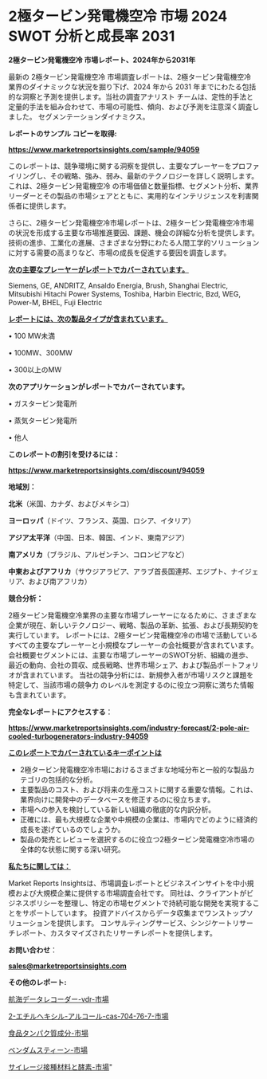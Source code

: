 # 2極タービン発電機空冷 市場 2024 SWOT 分析と成長率 2031

<strong>2極タービン発電機空冷 市場レポート、2024年から2031年</strong>

最新の 2極タービン発電機空冷 市場調査レポートは、2極タービン発電機空冷 業界のダイナミックな状況を掘り下げ、2024 年から 2031 年までにわたる包括的な洞察と予測を提供します。当社の調査アナリスト チームは、定性的手法と定量的手法を組み合わせて、市場の可能性、傾向、および予測を注意深く調査しました。 セグメンテーションダイナミクス。



<strong>レポートのサンプル コピーを取得:</strong> <a href=https://www.marketreportsinsights.com/sample/94059>

<strong><u>https://www.marketreportsinsights.com/sample/94059</u></strong></a>

このレポートは、競争環境に関する洞察を提供し、主要なプレーヤーをプロファイリングし、その戦略、強み、弱み、最新のテクノロジーを詳しく説明します。 これは、2極タービン発電機空冷 の市場価値と数量指標、セグメント分析、業界リーダーとその製品の市場シェアとともに、実用的なインテリジェンスを利害関係者に提供します。

さらに、2極タービン発電機空冷市場レポートは、2極タービン発電機空冷市場の状況を形成する主要な市場推進要因、課題、機会の詳細な分析を提供します。 技術の進歩、工業化の進展、さまざまな分野にわたる人間工学的ソリューションに対する需要の高まりなど、市場の成長を促進する要因を調査します。



<strong><u>次の主要なプレーヤーがレポートでカバーされています。</u></strong>

Siemens, GE, ANDRITZ, Ansaldo Energia, Brush, Shanghai Electric, Mitsubishi Hitachi Power Systems, Toshiba, Harbin Electric, Bzd, WEG, Power-M, BHEL, Fuji Electric



<strong><u><b>レポートには、次の製品タイプが含まれています。</b></u></strong>

• 100 MW未満

• 100MW、300MW

• 300以上のMW



<strong><b>次のアプリケーションがレポートでカバーされています。</b></strong>

• ガスタービン発電所

• 蒸気タービン発電所

• 他人



<strong><b>このレポートの割引を受けるには：</b></strong><a href=https://www.marketreportsinsights.com/discount/94059>

<strong><u>https://www.marketreportsinsights.com/discount/94059</u></strong></a>



<strong>地域別：</strong>



<strong>北米</strong>（米国、カナダ、およびメキシコ）



<strong>ヨーロッパ</strong>（ドイツ、フランス、英国、ロシア、イタリア）



<strong>アジア太平洋</strong>（中国、日本、韓国、インド、東南アジア）



<strong>南アメリカ</strong>（ブラジル、アルゼンチン、コロンビアなど）



<strong>中東およびアフリカ</strong>（サウジアラビア、アラブ首長国連邦、エジプト、ナイジェリア、および南アフリカ）



<strong>競合分析：</strong>

2極タービン発電機空冷業界の主要な市場プレーヤーになるために、さまざまな企業が現在、新しいテクノロジー、戦略、製品の革新、拡張、および長期契約を実行しています。 レポートには、2極タービン発電機空冷の市場で活動しているすべての主要なプレーヤーと小規模なプレーヤーの会社概要が含まれています。 会社概要セグメントには、主要な市場プレーヤーのSWOT分析、組織の進歩、最近の動向、会社の買収、成長戦略、世界市場シェア、および製品ポートフォリオが含まれています。 当社の競争分析には、新規参入者が市場リスクと課題を特定して、当該市場の競争力 のレベルを測定するのに役立つ洞察に満ちた情報も含まれています。



<strong>完全なレポートにアクセスする</strong>：

<a href=https://www.marketreportsinsights.com/industry-forecast/2-pole-air-cooled-turbogenerators-industry-94059>

<strong><u>https://www.marketreportsinsights.com/industry-forecast/2-pole-air-cooled-turbogenerators-industry-94059</u></strong></a>



<strong><u><b>このレポートでカバーされているキーポイントは</b></u></strong>
<ul>
  <li>2極タービン発電機空冷市場におけるさまざまな地域分布と一般的な製品カテゴリの包括的な分析。</li>
  <li>主要製品のコスト、および将来の生産コストに関する重要な情報。これは、業界向けに開発中のデータベースを修正するのに役立ちます。</li>
  <li>市場への参入を検討している新しい組織の徹底的な内訳分析。</li>
  <li>正確には、最も大規模な企業や中規模の企業は、市場内でどのように経済的成長を遂げているのでしょうか。</li>
  <li>製品の発売とレビューを選択するのに役立つ2極タービン発電機空冷市場の全体的な状態に関する深い研究。</li>
</ul>


<strong><u><b>私たちに関しては：</b></u></strong>

Market Reports Insightsは、市場調査レポートとビジネスインサイトを中小規模および大規模企業に提供する市場調査会社です。 同社は、クライアントがビジネスポリシーを整理し、特定の市場セグメントで持続可能な開発を実現することをサポートしています。 投資アドバイスからデータ収集までワンストップソリューションを提供します。 コンサルティングサービス、シンジケートリサーチレポート、カスタマイズされたリサーチレポートを提供します。



<strong><b>お問い合わせ</b></strong>：

<a href=mailto:sales@marketreportsinsights.com>

<strong><u>sales@marketreportsinsights.com</u></strong></a>



<strong>その他のレポート:</strong>

<a href=https://www.linkedin.com/pulse/航海データレコーダー-vdr-市場-2023-総合分析と事業成長戦略-kvgvf/>航海データレコーダー-vdr-市場</a>

<a href=https://www.linkedin.com/pulse/2-エチルヘキシル-アルコール-cas-704-76-7-市場-2023-lnm4f/>2-エチルヘキシル-アルコール-cas-704-76-7-市場</a>

<a href=https://www.linkedin.com/pulse/食品タンパク質成分-市場-2023-総合分析と事業成長戦略-2030-vprhf/>食品タンパク質成分-市場</a>

<a href=https://www.linkedin.com/pulse/ベンダムスティーン-市場-2023-推進要因と成長機会-2030-trend-tracking-toolbox-24-analysis-u5tdf/>ベンダムスティーン-市場</a>

<a href=https://www.linkedin.com/pulse/サイレージ接種材料と酵素-市場-2023-推進要因と成長機会-2030-analytics-achievers-24-analysis-jkqvf/>サイレージ接種材料と酵素-市場</a>"
